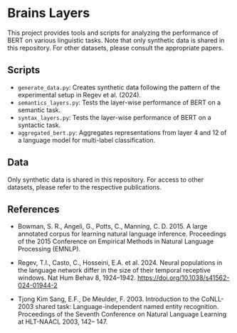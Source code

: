 # Brains Layers

This project provides tools and scripts for analyzing the performance of BERT on various linguistic tasks. Note that only synthetic data is shared in this repository. For other datasets, please consult the appropriate papers.

## Scripts

- `generate_data.py`: Creates synthetic data following the pattern of the experimental setup in Regev et al. (2024).
- `semantics_layers.py`: Tests the layer-wise performance of BERT on a semantic task.
- `syntax_layers.py`: Tests the layer-wise performance of BERT on a syntactic task.
- `aggregated_bert.py`: Aggregates representations from layer 4 and 12 of a language model for multi-label classification.

## Data

Only synthetic data is shared in this repository. For access to other datasets, please refer to the respective publications.

## References

- Bowman, S. R., Angeli, G., Potts, C., Manning, C. D. 2015. A large annotated corpus for learning natural language inference. Proceedings of the 2015 Conference on Empirical Methods in Natural Language Processing (EMNLP). 

- Regev, T.I., Casto, C., Hosseini, E.A. et al. 2024. Neural populations in the language network differ in the size of their temporal receptive windows. Nat Hum Behav 8, 1924–1942. https://doi.org/10.1038/s41562-024-01944-2

- Tjong Kim Sang, E.F., De Meulder, F. 2003. Introduction to the CoNLL-2003 shared task: Language-independent named entity recognition. Proceedings of the Seventh Conference on Natural Language Learning at HLT-NAACL 2003, 142– 147.
